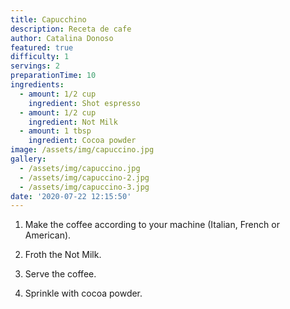 ```yaml
---
title: Capucchino
description: Receta de cafe
author: Catalina Donoso
featured: true
difficulty: 1
servings: 2
preparationTime: 10
ingredients:
  - amount: 1/2 cup
    ingredient: Shot espresso
  - amount: 1/2 cup
    ingredient: Not Milk
  - amount: 1 tbsp
    ingredient: Cocoa powder
image: /assets/img/capuccino.jpg
gallery:
  - /assets/img/capuccino.jpg
  - /assets/img/capuccino-2.jpg
  - /assets/img/capuccino-3.jpg
date: '2020-07-22 12:15:50'
---
```

1. Make the coffee according to your machine (Italian, French or American).

2. Froth the Not Milk.	

3. Serve the coffee.		

4. Sprinkle with cocoa powder.
